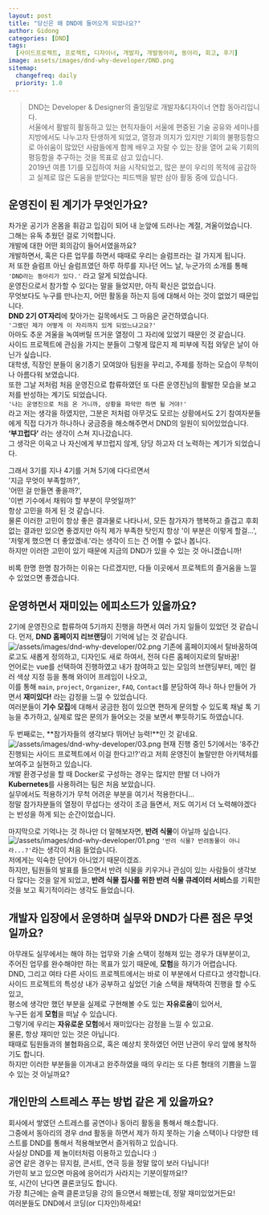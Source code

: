 ```yaml
---
layout: post
title: "당신은 왜 DND에 들어오게 되었나요?"
author: Gidong
categories: [DND]
tags:
  [사이드프로젝트, 프로젝트, 디자이너, 개발자, 개발동아리, 동아리, 회고, 후기]
image: assets/images/dnd-why-developer/DND.png
sitemap:
  changefreq: daily
  priority: 1.0
---
```


> DND는 Developer & Designer의 줄임말로 개발자&디자이너 연합 동아리입니다.  
> 서울에서 활발히 활동하고 있는 현직자들이 서울에 편중된 기술 공유와 세미나를 지방에서도 나누고자 탄생하게 되었고, 열정과 의지가 있지만 기회의 불평등함으로 아쉬움이 많았던 사람들에게 함께 배우고 자랄 수 있는 장을 열어 교육 기회의 평등함을 추구하는 것을 목표로 삼고 있습니다.  
> 2019년 여름 1기를 모집하여 처음 시작되었고, 많은 분이 우리의 목적에 공감하고 실제로 많은 도움을 받았다는 피드백을 발판 삼아 활동 중에 있습니다.

## 운영진이 된 계기가 무엇인가요?

차가운 공기가 온몸을 휘감고 입김이 되어 내 눈앞에 드러나는 계절, 겨울이었습니다.  
그해는 유독 추웠던 걸로 기억합니다.  
개발에 대한 어떤 회의감이 들어서였을까요?  
개발하면서, 혹은 다른 업무를 하면서 때때로 우리는 슬럼프라는 걸 가지게 됩니다.  
저 또한 슬럼프 아닌 슬럼프였던 하루 하루를 지나던 어느 날, 누군가의 소개를 통해 `'DND라는 동아리가 있다.'` 라고 알게 되었습니다.  
운영진으로서 참가할 수 있다는 말을 들었지만, 아직 확신은 없었습니다.  
무엇보다도 누구를 만나는지, 어떤 활동을 하는지 등에 대해서 아는 것이 없었기 때문입니다.  
**DND 2기 OT자리**에 찾아가는 길목에서도 그 마음은 굳건하였습니다.  
`'그랬던 제가 어떻게 이 자리까지 있게 되었느냐고요?'`  
아마도 추운 겨울을 녹여버릴 뜨거운 열정이 그 자리에 있었기 때문인 것 같습니다.  
사이드 프로젝트에 관심을 가지는 분들이 그렇게 많은지 제 피부에 직접 와닿은 날이 아닌가 싶습니다.  
대학생, 직장인 분들이 옹기종기 모여앉아 팀원을 꾸리고, 주제를 정하는 모습이 무척이나 아름다워 보였습니다.  
또한 그날 저처럼 처음 운영진으로 합류하였던 또 다른 운영진님의 활발한 모습을 보고 저를 반성하는 계기도 되었습니다.  
`'나는 운영진으로 처음 온 거니까, 상황을 파악만 하면 될 거야!'`  
라고 저는 생각을 하였지만, 그분은 저처럼 아무것도 모르는 상황에서도 2기 참여자분들에게 직접 다가가 하나하나 궁금증을 해소해주면서 DND의 일원이 되어있었습니다.  
**‘부끄럽다’** 라는 생각이 스쳐 지나갔습니다.  
그 생각은 이윽고 나 자신에게 부끄럽지 않게, 당당 하고자 더 노력하는 계기가 되었습니다.

그래서 3기를 지나 4기를 거쳐 5기에 다다르면서  
'지금 무엇이 부족할까?',  
'어떤 걸 만들면 좋을까?',  
'이번 기수에서 채워야 할 부분이 무엇일까?'  
항상 고민을 하게 된 것 같습니다.  
물론 이러한 고민이 항상 좋은 결과물로 나타나서, 모든 참가자가 행복하고 즐겁고 후회 없는 결과만 있으면 좋겠지만 아직 제가 부족한 탓인지 항상 '이 부분은 이렇게 할걸...', '저렇게 했으면 더 좋았겠네.'라는 생각이 드는 건 어쩔 수 없나 봅니다.  
하지만 이러한 고민이 있기 때문에 지금의 DND가 있을 수 있는 것 아니겠습니까!

비록 한명 한명 참가하는 이유는 다르겠지만, 다들 이곳에서 프로젝트의 즐거움을 느낄 수 있었으면 좋겠습니다.

## 운영하면서 재미있는 에피소드가 있을까요?

2기에 운영진으로 합류하여 5기까지 진행을 하면서 여러 가지 일들이 있었던 것 같습니다.
먼저, **DND 홈페이지 리브랜딩**이 기억에 남는 것 같습니다.
![/assets/images/dnd-why-developer/02.png](https://blog.dnd.ac/assets/images/dnd-why-developer/02.png)
기존에 홈페이지에서 탈바꿈하여 로고도 새롭게 정의하고, 디자인도 새로 하여서, 전혀 다른 홈페이지로의 탈바꿈!  
언어로는 vue를 선택하여 진행하였고 내가 참여하고 있는 모임의 브랜딩부터, 메인 컬러 색상 지정 등을 통해 와이어 프레임이 나오고,  
이를 통해 `main`, `project`, `Organizer`, `FAQ`, `Contact`를 분담하여 하나 하나 만들어 가면서 **재미있다!** 라는 감정을 느낄 수 있었습니다.  
여러분들이 **기수 모집**에 대해서 궁금한 점이 있으면 편하게 문의할 수 있도록 채널 톡 기능을 추가하고, 실제로 많은 문의가 들어오는 것을 보면서 뿌듯하기도 하였습니다.

두 번째로는, **참가자들의 생각보다 뛰어난 능력!**인 것 같네요.  
![/assets/images/dnd-why-developer/03.png](https://blog.dnd.ac/assets/images/dnd-why-developer/03.png)
현재 진행 중인 5기에서는 '8주간 진행되는 사이드 프로젝트에서 이걸 한다고!?'라고 저희 운영진이 놀랄만한 아키텍처를 보여주고 실현하고 있습니다.  
개발 환경구성을 할 때 Docker로 구성하는 경우는 많지만 한발 더 나아가 **Kubernetes**를 사용하려는 팀은 처음 보았습니다.  
실무에서도 적용하기가 무척 어려운 부분을 여기서 적용한다니...  
정말 참가자분들의 열정이 무섭다는 생각이 조금 들면서, 저도 여기서 더 노력해야겠다는 반성을 하게 되는 순간이었습니다.

마지막으로 기억나는 것 하나만 더 말해보자면, **반려 식물**이 아닐까 싶습니다.
![/assets/images/dnd-why-developer/01.png](https://blog.dnd.ac/assets/images/dnd-why-developer/01.png)
`'반려 식물? 반려동물이 아니라...?'`라는 생각이 처음 들었습니다.  
저에게는 익숙한 단어가 아니었기 때문이겠죠.  
하지만, 팀원들의 발표를 들으면서 반려 식물을 키우거나 관심이 있는 사람들이 생각보다 많다는 것을 알게 되었고, **반려 식물 집사를 위한 반려 식물 큐레이터 서비스**를 기획한 것을 보고 획기적이라는 생각도 들었습니다.

## 개발자 입장에서 운영하며 실무와 DND가 다른 점은 무엇일까요?

아무래도 실무에서는 해야 하는 업무와 기술 스택이 정해져 있는 경우가 대부분이고,  
주어진 업무를 완수해야만 하는 목표가 있기 때문에, **모험**을 하기가 어렵습니다.  
DND, 그리고 여타 다른 사이드 프로젝트에서는 바로 이 부분에서 다르다고 생각합니다.  
사이드 프로젝트의 특성상 내가 공부하고 싶었던 기술 스택을 채택하여 진행을 할 수도 있고,  
평소에 생각만 했던 부분을 실제로 구현해볼 수도 있는 **자유로움**이 있어서,  
누구든 쉽게 **모험**을 떠날 수 있습니다.  
그렇기에 우리는 **자유로운 모험**에서 재미있다는 감정을 느낄 수 있고요.  
물론, 항상 재미만 있는 것은 아닙니다.  
때때로 팀원들과의 불협화음으로, 혹은 예상치 못하였던 어떤 난관이 우리 앞에 봉착하기도 합니다.  
하지만 이러한 부분들을 이겨내고 완주하였을 때의 우리는 또 다른 형태의 기쁨을 느낄 수 있는 것 아닐까요?

## 개인만의 스트레스 푸는 방법 같은 게 있을까요?

회사에서 쌓였던 스트레스를 공연이나 동아리 활동을 통해서 해소합니다.  
그중에서 동아리의 경우 dnd 활동을 하면서 제가 하지 못하는 기술 스택이나 다양한 테스트를 DND를 통해서 적용해보면서 즐거워하고 있습니다.  
사실상 DND를 제 놀이터처럼 이용하고 있습니다 :)  
공연 같은 경우는 뮤지컬, 콘서트, 연극 등을 정말 많이 보러 다닙니다!  
가만히 보고 있으면 마음에 응어리가 사라지는 기분이랄까요!?  
또, 시간이 난다면 클론코딩도 합니다.  
가장 최근에는 슬랙 클론코딩을 강의 들으면서 해봤는데, 정말 재미있었거든요!  
여러분들도 DND에서 코딩(or 디자인)하세요!
